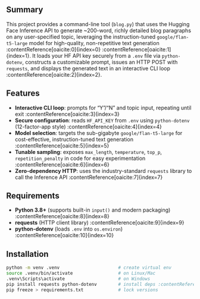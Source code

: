 ## Summary  
This project provides a command-line tool (`blog.py`) that uses the Hugging Face Inference API to generate ~200-word, richly detailed blog paragraphs on any user-specified topic, leveraging the instruction-tuned `google/flan-t5-large` model for high-quality, non-repetitive text generation :contentReference[oaicite:0]{index=0} :contentReference[oaicite:1]{index=1}. It loads your HF API key securely from a `.env` file via `python-dotenv`, constructs a customizable prompt, issues an HTTP POST with `requests`, and displays the generated text in an interactive CLI loop :contentReference[oaicite:2]{index=2}.

## Features  
- **Interactive CLI loop**: prompts for “Y”/“N” and topic input, repeating until exit :contentReference[oaicite:3]{index=3}  
- **Secure configuration**: reads `HF_API_KEY` from `.env` using `python-dotenv` (12-factor-app style) :contentReference[oaicite:4]{index=4}  
- **Model selection**: targets the sub-gigabyte `google/flan-t5-large` for cost-effective, instruction-tuned text generation :contentReference[oaicite:5]{index=5}  
- **Tunable sampling**: exposes `max_length`, `temperature`, `top_p`, `repetition_penalty` in code for easy experimentation :contentReference[oaicite:6]{index=6}  
- **Zero-dependency HTTP**: uses the industry-standard `requests` library to call the Inference API :contentReference[oaicite:7]{index=7}  

## Requirements  
- **Python 3.8+** (supports built-in `input()` and modern packaging) :contentReference[oaicite:8]{index=8}  
- **requests** (HTTP client library) :contentReference[oaicite:9]{index=9}  
- **python-dotenv** (loads `.env` into `os.environ`) :contentReference[oaicite:10]{index=10}  

## Installation  
```bash
python -m venv .venv                      # create virtual env  
source .venv/bin/activate                 # on Linux/Mac  
.venv\Scripts\activate                    # on Windows  
pip install requests python-dotenv        # install deps :contentReference[oaicite:11]{index=11} :contentReference[oaicite:12]{index=12}  
pip freeze > requirements.txt             # lock versions  
